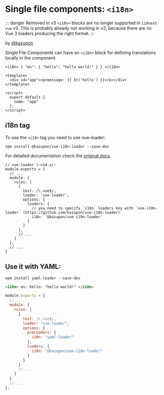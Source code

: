 # Single file components: `<i18n>`
::: danger Removed in v3
`<i18n>` blocks are no longer supported in `i18next-vue` v3. This is probably already not working in v2, because there are no Vue 3 loaders producing the right format.
:::


by [@kazupon](https://github.com/kazupon)

Single File Components can have an `<i18n>` block for defining translations locally in the component.

```vue
<i18n> { "en": { "hello": "hello world!" } } </i18n>

<template>
  <div id="app"><p>message: {{ $t('hello') }}</p></div>
</template>

<script>
  export default {
    name: "app"
  };
</script>
```

## i18n tag

To use the `<i18>` tag you need to use vue-loader:

```
npm install @kazupon/vue-i18n-loader --save-dev
```

For detailed documentation check the [original docs](https://github.com/kazupon/vue-i18n-loader).

```
// vue-loader (~v14.x):
module.exports = {
  // ...
  module: {
    rules: [
      {
        test: /\.vue$/,
        loader: 'vue-loader',
        options: {
          loaders: {
            // you need to specify `i18n` loaders key with `vue-i18n-loader` (https://github.com/kazupon/vue-i18n-loader)
            i18n: '@kazupon/vue-i18n-loader'
          }
        }
      },
      // ...
    ]
  },
  // ...
}
```

## Use it with YAML:

```
npm install yaml-loader --save-dev
```

```html
<i18n> en: hello: "hello world!" </i18n>
```

```javascript
module.exports = {
  // ...
  module: {
    rules: [
      {
        test: /\.vue$/,
        loader: "vue-loader",
        options: {
          preLoaders: {
            i18n: "yaml-loader"
          },
          loaders: {
            i18n: "@kazupon/vue-i18n-loader"
          }
        }
      }
      // ...
    ]
  }
  // ...
};
```
